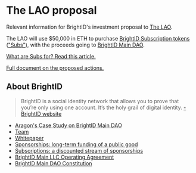 # The LAO proposal
Relevant information for BrightID's investment proposal to [The LAO](https://www.thelao.io/).

The LAO will use $50,000 in ETH to purchase [BrightID Subscription tokens](https://www.brightid.org/sponsorships) (["Subs"](https://etherscan.io/token/0x61CEAc48136d6782DBD83c09f51E23514D12470a)), with the proceeds going to [BrightID Main DAO](https://aragon.org/studies/brightid).

[What are Subs for? Read this article.](https://medium.com/brightid/what-value-do-subscriptions-subs-have-for-applications-49b7602aa228)

[Full document on the proposed actions.](actions.md)

## About BrightID

>BrightID is a social identity network that allows you to prove that you’re only using one account. It’s the holy grail of digital identity. [-BrightID website](https://www.brightid.org)

* [Aragon's Case Study on BrightID Main DAO](https://aragon.org/studies/brightid)
* [Team](https://docs.google.com/document/d/10NcbUhkIEnljNlnTMjuJZZr34p8tjbbQzo_8L_BTtVM)
* [Whitepaper](https://www.brightid.org/whitepaper)
* [Sponsorships: long-term funding of a public good](https://medium.com/brightid/brightid-sponsorships-5327a8d39f1e)
* [Subscriptions: a discounted stream of sponsorships](https://www.brightid.org/sponsorships)
* [BrightID Main LLC Operating Agreement](https://drive.google.com/file/d/1WT04CNV_VnKUHMSNzwFQALnaDNYvWP5g/view?ts=5e626b79)
* [BrightID Main DAO Constitution](https://github.com/BrightID/BrightID-Constitution/blob/master/README.md)
